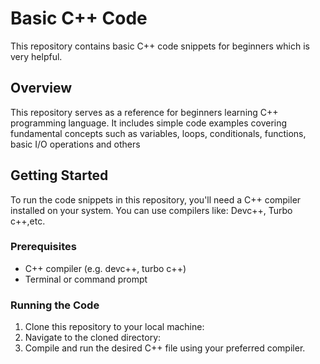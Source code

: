 # Basic C++ Code

This repository contains basic C++ code snippets for beginners which is very helpful.

## Overview

This repository serves as a reference for beginners learning C++ programming language. It includes simple code examples covering fundamental concepts such as variables, loops, conditionals, functions, basic I/O operations and others

## Getting Started

To run the code snippets in this repository, you'll need a C++ compiler installed on your system. You can use compilers like: Devc++, Turbo c++,etc.

### Prerequisites

- C++ compiler (e.g. devc++, turbo c++)
- Terminal or command prompt

### Running the Code

1. Clone this repository to your local machine:
2. Navigate to the cloned directory:
3. Compile and run the desired C++ file using your preferred compiler.


